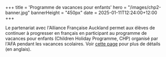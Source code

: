 +++
title = 'Programme de vacances pour enfants'
hero = "/images/chp2-banner.jpg"
bannerHeight = "450px"
date = 2025-01-11T12:24:00+12:00
+++

Le partenariat avec l'Alliance Française Auckland permet aux élèves de continuer à progresser en français en participant au programme de vacances pour enfants (Children Holiday Programme, CHP) organisé par l'AFA pendant les vacances scolaires. Voir [cette page](https://www.alliance-francaise.co.nz/learn-french/kids-and-teenagers/children-holiday-program/) pour plus de détails (en anglais).
